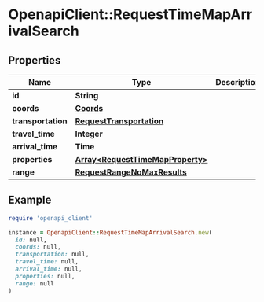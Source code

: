 # OpenapiClient::RequestTimeMapArrivalSearch

## Properties

| Name | Type | Description | Notes |
| ---- | ---- | ----------- | ----- |
| **id** | **String** |  |  |
| **coords** | [**Coords**](Coords.md) |  |  |
| **transportation** | [**RequestTransportation**](RequestTransportation.md) |  |  |
| **travel_time** | **Integer** |  |  |
| **arrival_time** | **Time** |  |  |
| **properties** | [**Array&lt;RequestTimeMapProperty&gt;**](RequestTimeMapProperty.md) |  | [optional] |
| **range** | [**RequestRangeNoMaxResults**](RequestRangeNoMaxResults.md) |  | [optional] |

## Example

```ruby
require 'openapi_client'

instance = OpenapiClient::RequestTimeMapArrivalSearch.new(
  id: null,
  coords: null,
  transportation: null,
  travel_time: null,
  arrival_time: null,
  properties: null,
  range: null
)
```

